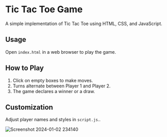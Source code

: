 # Tic Tac Toe Game

A simple implementation of Tic Tac Toe using HTML, CSS, and JavaScript.

## Usage

Open `index.html` in a web browser to play the game.

## How to Play

1. Click on empty boxes to make moves.
2. Turns alternate between Player 1 and Player 2.
3. The game declares a winner or a draw.

## Customization

Adjust player names and styles in `script.js`..

![Screenshot 2024-01-02 234140](https://github.com/SHITALILAPATE/Tic-Tac-Toe-game/assets/130491601/9f557904-dd6c-4b94-81dc-b01ebd9a4d42)
